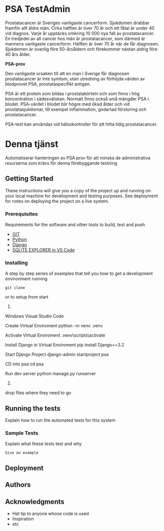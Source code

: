 # PSA TestAdmin

Prostatacancer är Sveriges vanligaste cancerform. Sjukdomen drabbar framför allt äldre män. Cirka hälften är över 70 år och ett fåtal är under 40 vid diagnos. Varje år upptäcks omkring 10 000 nya fall av prostatacancer. En tredjedel av all cancer hos män är prostatacancer, som därmed är mannens vanligaste cancerform. Hälften är över 70 år när de får diagnosen. Sjukdomen är ovanlig före 50-årsåldern och förekommer nästan aldrig före 40 års ålder.

<b>PSA-prov</b>

Den vanligaste orsaken till att en man i Sverige får diagnosen prostatacancer är inte symtom, utan utredning av förhöjda värden av blodprovet PSA, prostataspecifikt antigen. 

PSA är ett protein som bildas i prostatakörteln och som finns i hög koncentration i sädesvätskan. Normalt finns också små mängder PSA i blodet.
PSA-värdet i blodet blir högre med ökad ålder och vid prostatasjukdomar, till exempel inflammation, godartad förstoring och prostatacancer.

PSA-test kan användas vid hälsokontroller för att hitta tidig prostatacancer.

# Denna tjänst

Automatiserar hanteringen av PSA prov för att minska de administrativa resurserna som krävs för denna förebyggande testning


## Getting Started

These instructions will give you a copy of the project up and running on
your local machine for development and testing purposes. See deployment
for notes on deploying the project on a live system.

### Prerequisites

Requirements for the software and other tools to build, test and push 
- [GIT](https://github.com/)
- [Python](https://www.python.org/)
- [Django](https://www.djangoproject.com/)
- [SQLITE EXPLORER in VS Code](https://marketplace.visualstudio.com/items?itemName=alexcvzz.vscode-sqlite)


### Installing

A step by step series of examples that tell you how to get a development
environment running
      
    git clone

or to setup from start

1. 

Windows
Visual Studio Code

Create Virtual Enviroment
python -m venv .venv

Activate Virtual Enviroment
.venv\scripts\activate

Install Django in Virtual Enviroment
pip install Django==3.2

Start Django Project
django-admin startproject psa

CD into psa
cd psa

Run dev server
python manage.py runserver

2. 
drop files where they need to go

## Running the tests

Explain how to run the automated tests for this system

### Sample Tests

Explain what these tests test and why

    Give an example


## Deployment


## Authors


## Acknowledgments

  - Hat tip to anyone whose code is used
  - Inspiration
  - etc